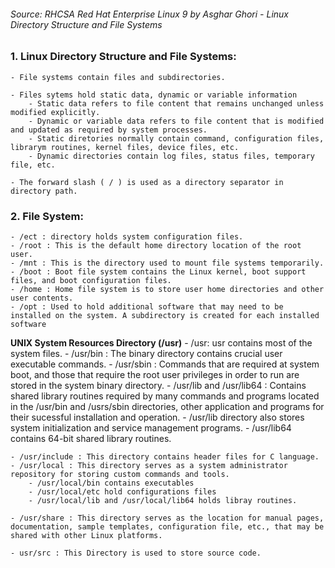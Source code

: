 ###### *Source:* RHCSA Red Hat Enterprise Linux 9 by Asghar Ghori - Linux Directory Structure and File Systems

### 1. **Linux Directory Structure and File Systems:**

    - File systems contain files and subdirectories.
    
    - Files sytems hold static data, dynamic or variable information
        - Static data refers to file content that remains unchanged unless modified explicitly.
        - Dynamic or variable data refers to file content that is modified and updated as required by system processes.
        - Static diretories normally contain command, configuration files, librarym routines, kernel files, device files, etc.
        - Dynamic directories contain log files, status files, temporary file, etc.
        
    - The forward slash ( / ) is used as a directory separator in directory path.

    
### 2. **File System:**

    - /ect : directory holds system configuration files.
    - /root : This is the default home directory location of the root user.
    - /mnt : This is the directory used to mount file systems temporarily. 
    - /boot : Boot file system contains the Linux kernel, boot support files, and boot configuration files. 
    - /home : Home file system is to store user home directories and other user contents.
    - /opt : Used to hold additional software that may need to be installed on the system. A subdirectory is created for each installed software

**UNIX System Resources Directory (/usr)**
    - /usr: usr contains most of the system files.
        - /usr/bin : The binary directory contains crucial user executable commands.
        - /usr/sbin : Commands that are required at system boot, and those that require the root user privileges in order to run are stored in the system binary directory.
        - /usr/lib and /usr/lib64 : Contains shared library routines required by many commands and programs located in the /usr/bin and /usrs/sbin directories, other application and programs for their sucessful installation and operation.
        - /usr/lib directory also stores system initialization and service management programs.
        - /usr/lib64 contains 64-bit shared library routines.

    - /usr/include : This directory contains header files for C language.
    - /usr/local : This directory serves as a system administrator repository for storing custom commands and tools. 
        - /usr/local/bin contains executables
        - /usr/local/etc hold configurations files
        - /usr/local/lib and /usr/local/lib64 holds libray routines. 

    - /usr/share : This directory serves as the location for manual pages, documentation, sample templates, configuration file, etc., that may be shared with other Linux platforms. 

    - usr/src : This Directory is used to store source code.
    


    

    
